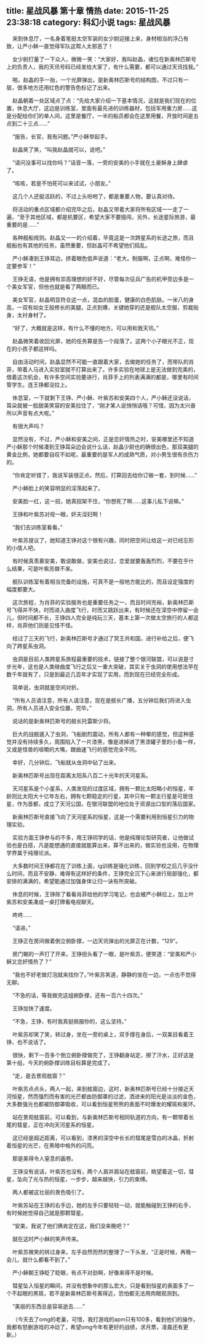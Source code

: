 title: 星战风暴 第十章 情热
date: 2015-11-25 23:38:18
category: 科幻小说
tags: 星战风暴
---
&nbsp;&nbsp;&nbsp;&nbsp;来到休息厅，一名身着笔挺太空军装的女少尉迎接上来，身材相当的浮凸有致，让严小稣一直觉得军队这帮人太邪恶了！

&nbsp;&nbsp;&nbsp;&nbsp;女少尉打量了一下众人，微微一笑：“大家好，我叫赵晶，诸位在新奥林匹斯号上的负责人，我的天讯号码已经发给大家了，有什么需要，都可以通过天讯找我。”

&nbsp;&nbsp;&nbsp;&nbsp;啪，赵晶的手一抬，一个光屏弹出，是新奥林匹斯号的结构图，不过只有一层，很多地方还用红色的警告色标记了出来。

&nbsp;&nbsp;&nbsp;&nbsp;赵晶朝着一处区域点了点：“先给大家介绍一下基本情况，这就是我们现在的位置，休息大厅，这边是训练室，里面有最先进的训练器材，包括军用重力房……这是分配给你们的单人间，这里是餐厅，一半的船员都会在这里用餐，开放时间是五点到二十三点……”

&nbsp;&nbsp;&nbsp;&nbsp;“报告，长官，我有问题。”严小稣举起手。

&nbsp;&nbsp;&nbsp;&nbsp;赵晶笑了笑，“叫我赵晶就可以，说吧。”

&nbsp;&nbsp;&nbsp;&nbsp;“请问没事可以找你吗？”话音一落，一旁的安美的小手就在土豪稣身上肆虐了。

&nbsp;&nbsp;&nbsp;&nbsp;“咳咳，若是不怕死可以来试试，小朋友。”

&nbsp;&nbsp;&nbsp;&nbsp;这几个人还挺活跃的，不过上头吩咐了，都是重要人物，要认真对待。

&nbsp;&nbsp;&nbsp;&nbsp;将活动的重点区域都介绍完毕之后，赵晶又带着大家将所有区域一一走了一遍，“至于其他区域，都是机要区，希望大家不要擅闯，另外，长途星际旅游，最重要的是……”

&nbsp;&nbsp;&nbsp;&nbsp;各种舰船规则。赵晶又一一的介绍着，毕竟这是一次跨星系的长途之旅，而且舰船也有其他的任务，虽然重要，但赵晶可不希望他们捣乱。

&nbsp;&nbsp;&nbsp;&nbsp;严小稣凑到王铮耳边，挤着眼色低声说道：“老大。制服啊，正点啊，难怪你一定要参军！”

&nbsp;&nbsp;&nbsp;&nbsp;王铮无语，他是拥有崇高理想的好不好，尽管每次征兵广告的机甲旁边多是一个美女军官，但他也就是看了两眼而已。

&nbsp;&nbsp;&nbsp;&nbsp;美女军官，赵晶明显符合这一点，混血的脸蛋，健康的白色肌肤。一米八的身高，一双有如女王般修长的美腿，正点到爆，关键她穿的还是舰队太空服，剪裁贴身，太衬身材了。

&nbsp;&nbsp;&nbsp;&nbsp;“好了，大概就是这样，有什么不懂的地方。可以用和我天讯。”

&nbsp;&nbsp;&nbsp;&nbsp;赵晶微笑着收回光屏，她的任务算是告一个段落了。这两个小子眼光不正，现在的小孩子都这样吗。

&nbsp;&nbsp;&nbsp;&nbsp;自由活动时间，赵晶显然不可能一直跟着大家，去做她的任务了，而带队的肖菲，带着人马进入实验室就不打算出来了。许多实验在地球上是无法做到完美的，借着这次机会，有许多空间实验要进行，肖菲手上的列表满满的都是，哪里有时间管学生。连王铮都没拉上。

&nbsp;&nbsp;&nbsp;&nbsp;休息室，一下就剩下王铮、严小稣、叶紫苏和安美四个人，严小稣还没说话，耳朵就被一脸甜美笑容的安美拉住了，“刚才某人说悄悄话哦？可惜，因为太兴奋所以声音有点大呢。”

&nbsp;&nbsp;&nbsp;&nbsp;有很大声吗？

&nbsp;&nbsp;&nbsp;&nbsp;显然没有，不过，严小稣和安美之间，正是恋奸情热之时，安美哪里还不知道严小稣那个时候凑到王铮耳朵边会说什么话，赵晶少尉也的确很出色，那双美腿的黄金比例，她都要自叹不如呢，最重要的是军人的成熟气质，对小男生很有杀伤力的。

&nbsp;&nbsp;&nbsp;&nbsp;“你肯定听错了，我说军装很正点，然后，打算回去给你订做一套，到时候……”

&nbsp;&nbsp;&nbsp;&nbsp;严小稣脸上的笑容明显的淫荡起来了。

&nbsp;&nbsp;&nbsp;&nbsp;安美脸一红，这一招，她真招架不住，“你想死了啊……这事儿私下说嘛。”

&nbsp;&nbsp;&nbsp;&nbsp;王铮和叶紫苏对视一眼，奸夫淫妇啊！

&nbsp;&nbsp;&nbsp;&nbsp;“我们去训练室看看。”

&nbsp;&nbsp;&nbsp;&nbsp;叶紫苏提议了，她知道王铮对这个很有兴趣，同时把空间让给这一对已经忘形的小情人吧。

&nbsp;&nbsp;&nbsp;&nbsp;有时候真羡慕安美，敢说敢做，安美也说过，恋爱就要轰轰烈烈，不要在乎什么结果，可是叶紫苏做不来。

&nbsp;&nbsp;&nbsp;&nbsp;舰队训练室有着相当完备的设施，可真不是一般地方能比的，而且设定强度的幅度都要大。

&nbsp;&nbsp;&nbsp;&nbsp;这次旅程，为肖菲的实验服务也是重要任务之一，而且时间充裕，新奥林匹斯号飞得并不快，时而进入曲度飞行，时而又跳跃出来，有时候还在深空中停留一会儿，但时间都不长，王铮四人完全是纯玩三天，基本上第一次做太空旅行的人都这样，肖菲他们则是见怪不怪。

&nbsp;&nbsp;&nbsp;&nbsp;经过了三天的飞行，新奥林匹斯号才通过了冥王共和国，进行补给之后，便飞向了跨星系虫洞。

&nbsp;&nbsp;&nbsp;&nbsp;虫洞是目前人类跨星系旅程最重要的技术，链接了整个银河联盟，可以说是寸步光年，这也是人类继曲度飞行之后又一重大突破，其实关于虫洞的使用想法早在数千年就有了，只是到最近几百年才实现了实用，而到现在已经完全形成。

&nbsp;&nbsp;&nbsp;&nbsp;简单说，虫洞就是空间对折。

&nbsp;&nbsp;&nbsp;&nbsp;“所有人员请注意，所有人请注意，现在是舰长广播，五分钟后我们将进入虫洞，所有人员进入安全位置，完毕。”

&nbsp;&nbsp;&nbsp;&nbsp;说话的是新奥林匹斯号的舰长托雷斯少将。

&nbsp;&nbsp;&nbsp;&nbsp;巨大的战舰遁入了虫洞，飞船剧烈震动，所有人都有一种晕的感觉，但这种感觉并没有持续多久，周围陷入了一片漆黑，像是进掉进了黑漆罐子里的小鱼一样，又或是怪兽的咀嚼的大嘴，跟曲速飞行的感觉完全不同。

&nbsp;&nbsp;&nbsp;&nbsp;幸好，几分钟后，飞船就从虫洞中钻了出来。

&nbsp;&nbsp;&nbsp;&nbsp;新奥林匹斯号出现在距离太阳系八百二十光年的天河星系。

&nbsp;&nbsp;&nbsp;&nbsp;天河星系是个小星系，人类发现的过度区域，拥有一颗比太阳略小的恒星，年龄则比太阳大十亿年左右，拥有七颗稳定的行星，其中只有一颗主行星是可居住星，作为首都，成立了天河公国，在银河联盟的地位处于资源出口型的落后国家。

&nbsp;&nbsp;&nbsp;&nbsp;新奥林匹斯号直接飞向了天河星系的恒星，这是一个需要利用到恒星引力的物理实验。

&nbsp;&nbsp;&nbsp;&nbsp;实验方面王铮参与的不多，用王铮同学的话，他是纯理论型研究者，让他做试验也是白搭，凡是能想通的直接就能算出来，算不出来的，做实验也没用，在物理学界属于纯理论派。

&nbsp;&nbsp;&nbsp;&nbsp;大多数时间王铮都花在了训练上面，ig训练是强化训练，回到学校之后几乎没什么时间，而且不安静，难得有这样好的条件，王铮完全沉下心来进行局部强化，都安排的满满的，希望能通过加强身体让归一诀有所突破。

&nbsp;&nbsp;&nbsp;&nbsp;休息的时候，王铮除了看看肖菲给他的学习笔记，也会被严小稣拉上，加上叶紫苏和安美凑成一桌打牌看电视聊天。

&nbsp;&nbsp;&nbsp;&nbsp;咚咚……

&nbsp;&nbsp;&nbsp;&nbsp;“请进。”

&nbsp;&nbsp;&nbsp;&nbsp;王铮正在房间做着倒立俯卧撑，一边天讯弹出的光屏正在计数，“129”。

&nbsp;&nbsp;&nbsp;&nbsp;房门唰的一声打了开来，王铮扭头看了一眼，是叶紫苏，便笑道：“安美和严小稣又恋奸情热了？”

&nbsp;&nbsp;&nbsp;&nbsp;“我也不好老做灯泡就来找你了。”叶紫苏笑道，静静的坐在一边，一点也不觉得无聊。

&nbsp;&nbsp;&nbsp;&nbsp;“不急的话，等我做完这组俯卧撑，还有一百六十四次。”

&nbsp;&nbsp;&nbsp;&nbsp;王铮加快了速度。

&nbsp;&nbsp;&nbsp;&nbsp;“不急，王铮，有时我真挺佩服你的，这么坚持。”

&nbsp;&nbsp;&nbsp;&nbsp;叶紫苏却笑了笑，转过身，坐在一旁的桌上，双手撑在身后，一双美目看着王铮，也不说话了。

&nbsp;&nbsp;&nbsp;&nbsp;很快，剩下一百多个倒立俯卧撑做完了，王铮翻身站定，擦了汗水，正好这是第十组，今天的俯卧撑训练目标算是完成了。

&nbsp;&nbsp;&nbsp;&nbsp;“走，是去景观舷窗？”

&nbsp;&nbsp;&nbsp;&nbsp;叶紫苏点点头，两人一起，来到舷窗边，这时，新奥林匹斯号已经十分接近天河恒星，然而强烈而有害的光芒都由防御罩的过滤，洒进来的阳光是淡淡的金色，大多数强光也都被防御罩吸收，可以看到恒星熊熊的表面不时爆发的耀斑和冕环。

&nbsp;&nbsp;&nbsp;&nbsp;站在景观舷窗前，可以看到，与新奥林匹斯号相同轨道的方向，有一颗带着长尾的彗星，正在冲向天河星系的恒星。

&nbsp;&nbsp;&nbsp;&nbsp;这已经是超近距离，可以看到，漆黑的深空中长长的彗尾是雪白的冰晶，折射着恒星的光芒，在黑暗中格外的闪亮。

&nbsp;&nbsp;&nbsp;&nbsp;那是美得令人窒息的画卷。

&nbsp;&nbsp;&nbsp;&nbsp;王铮没有说话，叶紫苏也没有，两个人肩并肩站在舷窗前，眺望着这一切，彗星，坠向了光与热的恒星，一步步，越来越快，引力的束缚。

&nbsp;&nbsp;&nbsp;&nbsp;两人都被这壮丽的景色吸引了。

&nbsp;&nbsp;&nbsp;&nbsp;叶紫苏站在王铮的右手边，她的左手只要轻轻一动，就能触碰到王铮的右手，有时候她觉得自己就是那颗彗星。

&nbsp;&nbsp;&nbsp;&nbsp;“安美，我说了他们俩肯定在这，我们没来晚吧？”

&nbsp;&nbsp;&nbsp;&nbsp;就在这时严小稣的笑声传来。

&nbsp;&nbsp;&nbsp;&nbsp;叶紫苏微笑的转过身来，左手自然而然的整理了一下头发，“正是时候，再晚一会儿，就什么都看不到了。”

&nbsp;&nbsp;&nbsp;&nbsp;严小稣朝王铮眨了眨眼，有点不对劲啊，好像来得不是时候。

&nbsp;&nbsp;&nbsp;&nbsp;彗星坠入恒星的瞬间，并没有想象中的那么宏大，只是看到恒星的表面多了一个不起眼的黑斑，若不是新奥林匹斯号离得近，恐怕都无法用肉眼观测到。

&nbsp;&nbsp;&nbsp;&nbsp;“美丽的东西总是容易逝去……”

&nbsp;&nbsp;&nbsp;&nbsp;（今天去了omg的老巢，可惜，我打游戏的apm只有100多，看到他们的操作，我都有怒删游戏的冲动了，希望omg今年有更好的战绩，求月票，凌晨还有更新。）